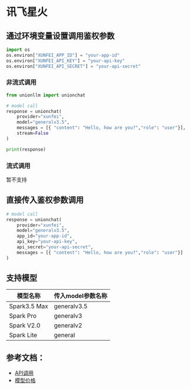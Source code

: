 # 讯飞星火

## 通过环境变量设置调用鉴权参数

```python
import os 
os.environ["XUNFEI_APP_ID"] = "your-app-id"
os.environ["XUNFEI_API_KEY"] = "your-api-key"
os.environ["XUNFEI_API_SECRET"] = "your-api-secret"
```

### 非流式调用

```python
from unionllm import unionchat

# model call
response = unionchat(
    provider="xunfei",
    model="generalv3.5", 
    messages = [{ "content": "Hello, how are you?","role": "user"}],
    stream=False
)

print(response)
```

### 流式调用

暂不支持

## 直接传入鉴权参数调用

```python
# model call
response = unionchat(
    provider="xunfei",
    model="generalv3.5", 
    app_id="your-app-id",
    api_key="your-api-key",
    api_secret="your-api-secret",
    messages = [{ "content": "Hello, how are you?","role": "user"}]
)
```

## 支持模型

|模型名称|传入model参数名称|
|---|---|
|Spark3.5 Max|generalv3.5|
|Spark Pro|generalv3|
|Spark V2.0|generalv2|
|Spark Lite|general|

## 参考文档：
- [API调用](https://www.xfyun.cn/doc/spark/Web.html)
- [模型价格](https://xinghuo.xfyun.cn/sparkapi)
```